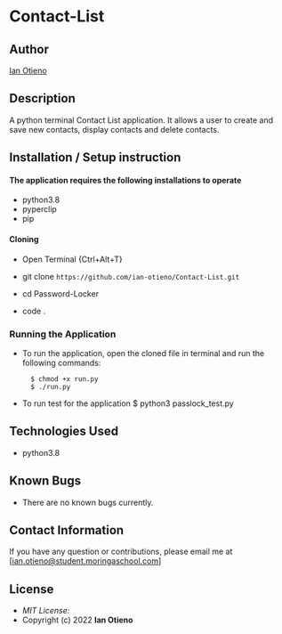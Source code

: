 # Contact-List

 ## Author

[Ian Otieno](https://github.com/ian-otieno)

## Description
A python terminal Contact List application. It allows a user to create and save new contacts, display contacts and delete contacts.

## Installation / Setup instruction

#### The application requires the following installations to operate 
* python3.8
* pyperclip
* pip

#### Cloning

* Open Terminal {Ctrl+Alt+T}

* git clone ```https://github.com/ian-otieno/Contact-List.git```

* cd Password-Locker

* code . 

### Running the Application
* To run the application, open the cloned file in terminal and run the following commands:

        $ chmod +x run.py
        $ ./run.py
* To run test for the application
        $ python3 passlock_test.py
## Technologies Used

* python3.8

## Known Bugs
* There are no known bugs currently.

## Contact Information 

If you have any question or contributions, please email me at [ian.otieno@student.moringaschool.com]

## License
* *MIT License:*
* Copyright (c) 2022 **Ian Otieno**
